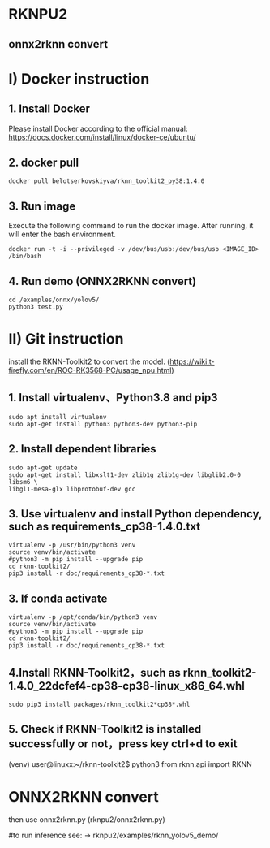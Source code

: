 # RKNPU2
## onnx2rknn convert

# I) Docker instruction
## 1. Install Docker
Please install Docker according to the official manual:
https://docs.docker.com/install/linux/docker-ce/ubuntu/
## 2. docker pull
```
docker pull belotserkovskiyva/rknn_toolkit2_py38:1.4.0
```
## 3. Run image
Execute the following command to run the docker image. After running, it will enter the bash
environment.
```
docker run -t -i --privileged -v /dev/bus/usb:/dev/bus/usb <IMAGE_ID> /bin/bash
```
## 4. Run demo (ONNX2RKNN convert)
```
cd /examples/onnx/yolov5/
python3 test.py
```
# II) Git instruction
install the RKNN-Toolkit2 to convert the model. (https://wiki.t-firefly.com/en/ROC-RK3568-PC/usage_npu.html)

## 1. Install virtualenv、Python3.8 and pip3
```
sudo apt install virtualenv 
sudo apt-get install python3 python3-dev python3-pip
```
## 2. Install dependent libraries
```
sudo apt-get update
sudo apt-get install libxslt1-dev zlib1g zlib1g-dev libglib2.0-0 libsm6 \
libgl1-mesa-glx libprotobuf-dev gcc
```
## 3. Use virtualenv and install Python dependency, such as requirements_cp38-1.4.0.txt
```
virtualenv -p /usr/bin/python3 venv
source venv/bin/activate
#python3 -m pip install --upgrade pip
cd rknn-toolkit2/
pip3 install -r doc/requirements_cp38-*.txt
```
## 3. If conda activate
```
virtualenv -p /opt/conda/bin/python3 venv
source venv/bin/activate
#python3 -m pip install --upgrade pip
cd rknn-toolkit2/
pip3 install -r doc/requirements_cp38-*.txt
```
## 4.Install RKNN-Toolkit2，such as rknn_toolkit2-1.4.0_22dcfef4-cp38-cp38-linux_x86_64.whl
```
sudo pip3 install packages/rknn_toolkit2*cp38*.whl
```
## 5. Check if RKNN-Toolkit2 is installed successfully or not，press key ctrl+d to exit
(venv) user@linuxx:~/rknn-toolkit2$ python3
from rknn.api import RKNN

# ONNX2RKNN convert
then use onnx2rknn.py (rknpu2/onnx2rknn.py)

#to run inference
see:
-> rknpu2/examples/rknn_yolov5_demo/
